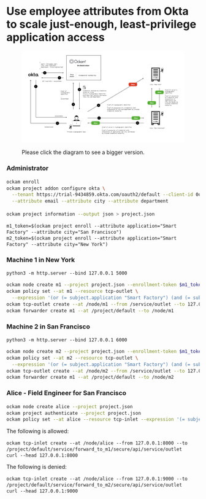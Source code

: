 # Use employee attributes from Okta to scale just-enough, least-privilege application access

<figure><img src="../.gitbook/assets/diagrams.003 (1).jpeg" alt=""><figcaption><p>Please click the diagram to see a bigger version.</p></figcaption></figure>

### Administrator

```bash
ockam enroll
ockam project addon configure okta \
  --tenant https://trial-9434859.okta.com/oauth2/default --client-id 0oa2pi8no6Kb04frP697 \
  --attribute email --attribute city --attribute department

ockam project information --output json > project.json
```

```
m1_token=$(ockam project enroll --attribute application="Smart Factory" --attribute city="San Francisco")
m2_token=$(ockam project enroll --attribute application="Smart Factory" --attribute city="New York")
```

### Machine 1 in New York

```
python3 -m http.server --bind 127.0.0.1 5000
```

```bash
ockam node create m1 --project project.json --enrollment-token $m1_token
ockam policy set --at m1 --resource tcp-outlet \
  --expression '(or (= subject.application "Smart Factory") (and (= subject.department "Field Engineering") (= subject.city "San Francisco")))'
ockam tcp-outlet create --at /node/m1 --from /service/outlet --to 127.0.0.1:5000
ockam forwarder create m1 --at /project/default --to /node/m1
```

### Machine 2 in San Francisco

```
python3 -m http.server --bind 127.0.0.1 6000
```

```bash
ockam node create m2 --project project.json --enrollment-token $m1_token
ockam policy set --at m2 --resource tcp-outlet \
  --expression '(or (= subject.application "Smart Factory") (and (= subject.department "Field Engineering") (= subject.city "New York")))'
ockam tcp-outlet create --at /node/m2 --from /service/outlet --to 127.0.0.1:6000
ockam forwarder create m1 --at /project/default --to /node/m2
```

### Alice - Field Engineer for San Francisco

```bash
ockam node create alice --project project.json
ockam project authenticate --project project.json
ockam policy set --at alice --resource tcp-inlet --expression '(= subject.application "Smart Factory")'
```

The following is allowed:

```
ockam tcp-inlet create --at /node/alice --from 127.0.0.1:8000 --to /project/default/service/forward_to_m1/secure/api/service/outlet
curl --head 127.0.0.1:8000
```

The following is denied:

```
ockam tcp-inlet create --at /node/alice --from 127.0.0.1:9000 --to /project/default/service/forward_to_m2/secure/api/service/outlet
curl --head 127.0.0.1:9000
```
